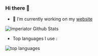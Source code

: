 ### Hi there 👋

- 🔭 I’m currently working on my <a href="https://imperiator.tk">website</a>

<img align="center" src="https://github-readme-stats.vercel.app/api?username=Imperiator&include_all_commits=true&count_private=true&show_icons=true&line_height=20&title_color=7A7ADB&icon_color=2234AE&text_color=D3D3D3&bg_color=0,000000,130F40" alt="Imperiator Github Stats">

- Top languages I use :

<img align="center" src="https://github-readme-stats.vercel.app/api/top-langs/?username=Imperiator&langs_count=8" alt="top languages">


